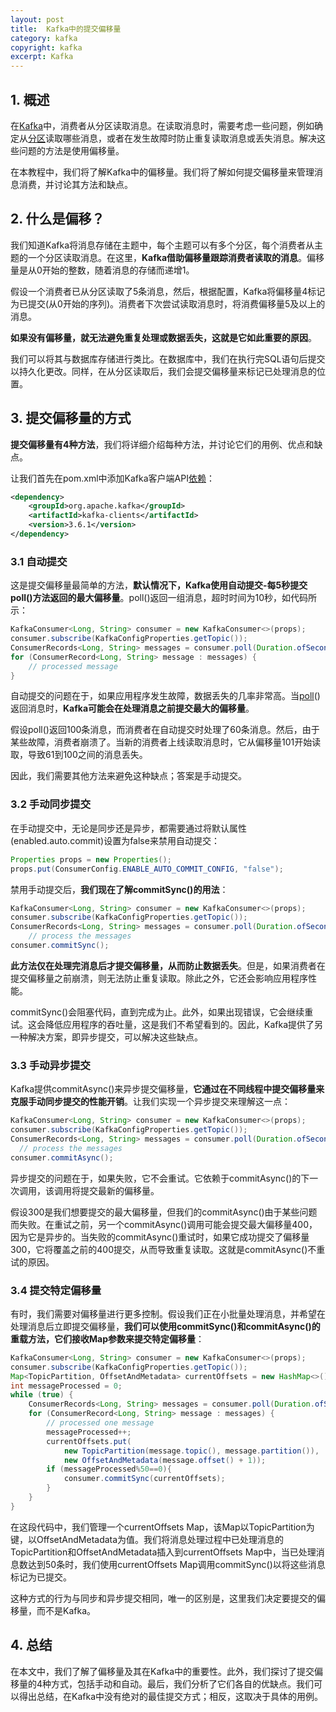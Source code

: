```yaml
---
layout: post
title:  Kafka中的提交偏移量
category: kafka
copyright: kafka
excerpt: Kafka
---
```


## 1. 概述

在[Kafka](https://www.baeldung.com/apache-kafka)中，消费者从分区读取消息。在读取消息时，需要考虑一些问题，例如确定从[分区](https://www.baeldung.com/apache-kafka#3-topics-amp-partitions)读取哪些消息，或者在发生故障时防止重复读取消息或丢失消息。解决这些问题的方法是使用偏移量。

在本教程中，我们将了解Kafka中的偏移量。我们将了解如何提交偏移量来管理消息消费，并讨论其方法和缺点。

## 2. 什么是偏移？

我们知道Kafka将消息存储在主题中，每个主题可以有多个分区，每个消费者从主题的一个分区读取消息。在这里，**Kafka借助偏移量跟踪消费者读取的消息**。偏移量是从0开始的整数，随着消息的存储而递增1。

假设一个消费者已从分区读取了5条消息，然后，根据配置，Kafka将偏移量4标记为已提交(从0开始的序列)。消费者下次尝试读取消息时，将消费偏移量5及以上的消息。

**如果没有偏移量，就无法避免重复处理或数据丢失，这就是它如此重要的原因**。

我们可以将其与数据库存储进行类比。在数据库中，我们在执行完SQL语句后提交以持久化更改。同样，在从分区读取后，我们会提交偏移量来标记已处理消息的位置。

## 3. 提交偏移量的方式

**提交偏移量有4种方法**，我们将详细介绍每种方法，并讨论它们的用例、优点和缺点。

让我们首先在pom.xml中添加Kafka客户端API[依赖](https://mvnrepository.com/artifact/org.apache.kafka/kafka-clients)：

```xml
<dependency>
    <groupId>org.apache.kafka</groupId>
    <artifactId>kafka-clients</artifactId>
    <version>3.6.1</version>
</dependency>

```

### 3.1 自动提交

这是提交偏移量最简单的方法，**默认情况下，Kafka使用自动提交-每5秒提交poll()方法返回的最大偏移量**。poll()返回一组消息，超时时间为10秒，如代码所示：

```java
KafkaConsumer<Long, String> consumer = new KafkaConsumer<>(props);
consumer.subscribe(KafkaConfigProperties.getTopic());
ConsumerRecords<Long, String> messages = consumer.poll(Duration.ofSeconds(10));
for (ConsumerRecord<Long, String> message : messages) {
    // processed message
}
```

自动提交的问题在于，如果应用程序发生故障，数据丢失的几率非常高。当[poll](https://www.baeldung.com/java-kafka-consumer-api-read#2-consuming-messages)()返回消息时，**Kafka可能会在处理消息之前提交最大的偏移量**。

假设poll()返回100条消息，而消费者在自动提交时处理了60条消息。然后，由于某些故障，消费者崩溃了。当新的消费者上线读取消息时，它从偏移量101开始读取，导致61到100之间的消息丢失。

因此，我们需要其他方法来避免这种缺点；答案是手动提交。

### 3.2 手动同步提交

在手动提交中，无论是同步还是异步，都需要通过将默认属性(enabled.auto.commit)设置为false来禁用自动提交：

```java
Properties props = new Properties();
props.put(ConsumerConfig.ENABLE_AUTO_COMMIT_CONFIG, "false");
```

禁用手动提交后，**我们现在了解commitSync()的用法**：

```java
KafkaConsumer<Long, String> consumer = new KafkaConsumer<>(props);
consumer.subscribe(KafkaConfigProperties.getTopic());
ConsumerRecords<Long, String> messages = consumer.poll(Duration.ofSeconds(10));
    // process the messages
consumer.commitSync();
```

**此方法仅在处理完消息后才提交偏移量，从而防止数据丢失**。但是，如果消费者在提交偏移量之前崩溃，则无法防止重复读取。除此之外，它还会影响应用程序性能。

commitSync()会阻塞代码，直到完成为止。此外，如果出现错误，它会继续重试。这会降低应用程序的吞吐量，这是我们不希望看到的。因此，Kafka提供了另一种解决方案，即异步提交，可以解决这些缺点。

### 3.3 手动异步提交

Kafka提供commitAsync()来异步提交偏移量，**它通过在不同线程中提交偏移量来克服手动同步提交的性能开销**。让我们实现一个异步提交来理解这一点：

```java
KafkaConsumer<Long, String> consumer = new KafkaConsumer<>(props); 
consumer.subscribe(KafkaConfigProperties.getTopic()); 
ConsumerRecords<Long, String> messages = consumer.poll(Duration.ofSeconds(10));
  // process the messages
consumer.commitAsync();
```

异步提交的问题在于，如果失败，它不会重试。它依赖于commitAsync()的下一次调用，该调用将提交最新的偏移量。

假设300是我们想要提交的最大偏移量，但我们的commitAsync()由于某些问题而失败。在重试之前，另一个commitAsync()调用可能会提交最大偏移量400，因为它是异步的。当失败的commitAsync()重试时，如果它成功提交了偏移量300，它将覆盖之前的400提交，从而导致重复读取。这就是commitAsync()不重试的原因。

### 3.4 提交特定偏移量

有时，我们需要对偏移量进行更多控制。假设我们正在小批量处理消息，并希望在处理消息后立即提交偏移量，**我们可以使用commitSync()和commitAsync()的重载方法，它们接收Map参数来提交特定偏移量**：

```java
KafkaConsumer<Long, String> consumer = new KafkaConsumer<>(props);
consumer.subscribe(KafkaConfigProperties.getTopic());
Map<TopicPartition, OffsetAndMetadata> currentOffsets = new HashMap<>();
int messageProcessed = 0;
while (true) {
    ConsumerRecords<Long, String> messages = consumer.poll(Duration.ofSeconds(10));
    for (ConsumerRecord<Long, String> message : messages) {
        // processed one message
        messageProcessed++;
        currentOffsets.put(
            new TopicPartition(message.topic(), message.partition()),
            new OffsetAndMetadata(message.offset() + 1));
        if (messageProcessed%50==0){
            consumer.commitSync(currentOffsets);
        }
    }
}
```

在这段代码中，我们管理一个currentOffsets Map，该Map以TopicPartition为键，以OffsetAndMetadata为值。我们将消息处理过程中已处理消息的TopicPartition和OffsetAndMetadata插入到currentOffsets Map中，当已处理消息数达到50条时，我们使用currentOffsets Map调用commitSync()以将这些消息标记为已提交。

这种方式的行为与同步和异步提交相同，唯一的区别是，这里我们决定要提交的偏移量，而不是Kafka。

## 4. 总结

在本文中，我们了解了偏移量及其在Kafka中的重要性。此外，我们探讨了提交偏移量的4种方式，包括手动和自动。最后，我们分析了它们各自的优缺点。我们可以得出总结，在Kafka中没有绝对的最佳提交方式；相反，这取决于具体的用例。